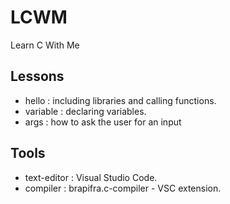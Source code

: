 # LCWM

Learn C With Me

## Lessons

- hello : including libraries and calling functions.
- variable : declaring variables.
- args : how to ask the user for an input

## Tools

- text-editor : Visual Studio Code.
- compiler : brapifra.c-compiler - VSC extension.
